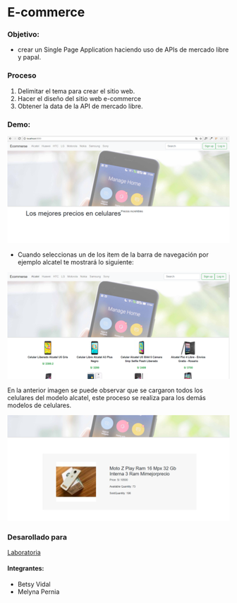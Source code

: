 # E-commerce

### Objetivo:

* crear un Single Page Application haciendo uso de APIs de mercado libre y papal.

### Proceso
1. Delimitar el tema para crear el sitio web.
2. Hacer el diseño del sitio web e-commerce
3. Obtener la data de la API de mercado libre.

### Demo:

![Sin titulo](public/assets/docs/index.png)

* Cuando seleccionas un de los item de la barra de navegación por ejemplo alcatel te mostrará lo siguiente: 

![Sin titulo](public/assets/docs/alcatel.png)

En la anterior imagen se puede observar que se cargaron todos los celulares del modelo alcatel, este proceso se realiza para los demás modelos de celulares.


![Sin titulo](public/assets/docs/product.png)

### Desarollado para

[Laboratoria](http://laboratoria.la)

#### Integrantes:
- Betsy Vidal
- Melyna Pernia

